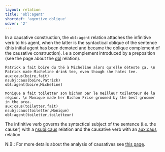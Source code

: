 ```yaml
---
layout: relation
title: 'obl:agent'
shortdef: 'agentive oblique'
udver: '2'
---
```


In a causative construction, the `obl:agent` relation attaches the infinitive verb to his agent, when the latter is the syntactical oblique of the sentence (this initial agent has been demoted and became the oblique complement of the causative construction).
I.e a complement introduced by a preposition (see the page about the [obl]() relation).

~~~ sdparse
Patrick a fait boire du thé à Micheline alors qu'elle déteste ça. \n Patrick made Micheline drink tee, even though she hates tee.
aux:caus(boire,fait)
nsubj:caus(boire,Patrick)
obl:agent(boire,Micheline)
~~~ 

~~~ sdparse
Monique a fait toiletter son bichon par le meilleur toiletteur de la région. \n Monique made her Bichon Frise groomed by the best groomer in the area.
aux:caus(toiletter,fait)
nsubj:caus(toiletter,Monique)
obl:agent(toiletter,toiletteur)
~~~

The infinitive verb governs the syntactical subject of the sentence (i.e. the causer) with a [nsubj:caus]() relation and the causative verb with an [aux:caus]() relation.

N.B.: For more details about the analysis of causatives see [this page](http://universaldependencies.org/fr/overview/specific-syntax.html#causative).
